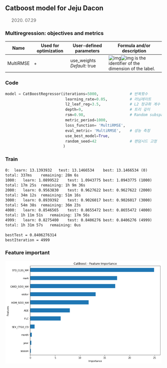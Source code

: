 ## Catboost model for Jeju Dacon

> 2020. 07.29



### Multiregression: objectives and metrics

| Name      | Used for optimization | User-defined parameters     | Formula and/or description                                   |
| --------- | --------------------- | --------------------------- | ------------------------------------------------------------ |
| MultiRMSE | +                     | use_weights *Default:* true | ![img](https://yastatic.net/doccenter/images/tech2.yandex.com/en/catboost/doc/freeze/fqKK4Aaw8riz7Opwdd3cCFjT8-w.svg)![img](https://yastatic.net/doccenter/images/tech2.yandex.com/en/catboost/doc/freeze/TCIV_mn1tTcM2towHCw2tKmOlEE.svg) is the identifier of the dimension of the label. |

### Code

```python
model = CatBoostRegressor(iterations=5000,              # 반복횟수
                           learning_rate=0.05,          # 러닝레이트
                           l2_leaf_reg=3.5,             # L2 정규화 계수
                           depth=9,                     # 트리 깊이
                           rsm=0.98,                    # Random subspace method.
                           metric_period=1000,
                           loss_function= 'MultiRMSE',      
                           eval_metric= 'MultiRMSE',    # 성능 측정
                           use_best_model=True,
                           random_seed=42               # 랜덤시드 고정
                          ) 
```



### Train

```
0:	learn: 13.1393932	test: 13.1466534	best: 13.1466534 (0)	total: 337ms	remaining: 28m 6s
1000:	learn: 1.0899522	test: 1.0943775	best: 1.0943775 (1000)	total: 17m 25s	remaining: 1h 9m 36s
2000:	learn: 0.9563830	test: 0.9627622	best: 0.9627622 (2000)	total: 34m 12s	remaining: 51m 16s
3000:	learn: 0.8939392	test: 0.9026017	best: 0.9026017 (3000)	total: 54m 38s	remaining: 36m 23s
4000:	learn: 0.8546565	test: 0.8655472	best: 0.8655472 (4000)	total: 1h 11m 51s	remaining: 17m 56s
4999:	learn: 0.8275400	test: 0.8406276	best: 0.8406276 (4999)	total: 1h 31m 57s	remaining: 0us

bestTest = 0.8406276314
bestIteration = 4999
```



### Feature important

![0729](.\img\0729.png)